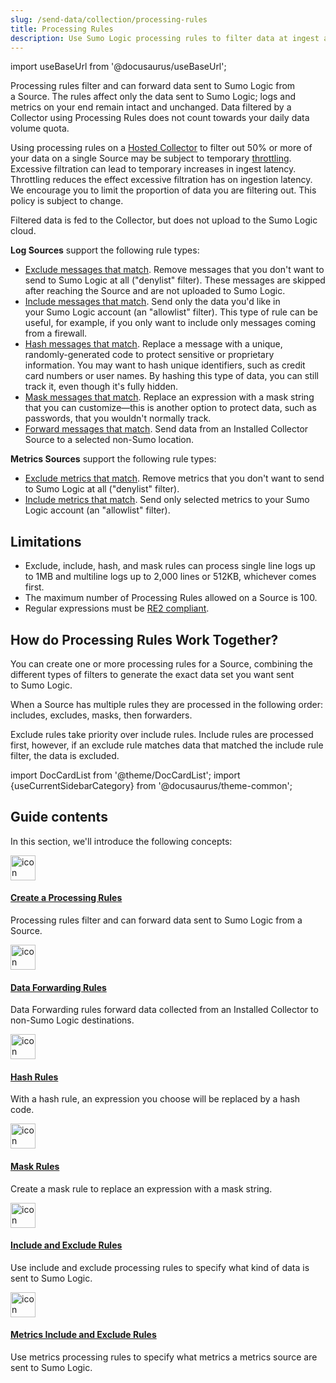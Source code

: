 ```yaml
---
slug: /send-data/collection/processing-rules
title: Processing Rules
description: Use Sumo Logic processing rules to filter data at ingest and to forward data.
---
```


import useBaseUrl from '@docusaurus/useBaseUrl';

Processing rules filter and can forward data sent to Sumo Logic from a Source. The rules affect only the data sent to Sumo Logic; logs and metrics on your end remain intact and unchanged. Data filtered by a Collector using Processing Rules does not count towards your daily data volume quota.

Using processing rules on a [Hosted Collector](/docs/send-data/hosted-collectors) to filter out 50% or more of your data on a single Source may be subject to temporary [throttling](/docs/manage/ingestion-volume/log-ingestion.md). Excessive filtration can lead to temporary increases in ingest latency. Throttling reduces the effect excessive filtration has on ingestion latency. We encourage you to limit the proportion of data you are filtering out. This policy is subject to change.

Filtered data is fed to the Collector, but does not upload to the Sumo Logic cloud.

**Log Sources** support the following rule types:

* [Exclude messages that match](include-and-exclude-rules.md). Remove messages that you don't want to send to Sumo Logic at all ("denylist" filter). These messages are skipped after reaching the Source and are not uploaded to Sumo Logic.
* [Include messages that match](include-and-exclude-rules.md). Send only the data you'd like in your Sumo Logic account (an "allowlist" filter). This type of rule can be useful, for example, if you only want to include only messages coming from a firewall.
* [Hash messages that match](hash-rules.md). Replace a message with a unique, randomly-generated code to protect sensitive or proprietary information. You may want to hash unique identifiers, such as credit card numbers or user names. By hashing this type of data, you can still track it, even though it's fully hidden.
* [Mask messages that match](mask-rules.md). Replace an expression with a mask string that you can customize—this is another option to protect data, such as passwords, that you wouldn't normally track.
* [Forward messages that match](data-forwarding-rules.md). Send data from an Installed Collector Source to a selected non-Sumo location.

**Metrics Sources** support the following rule types:

* [Exclude metrics that match](metrics-include-and-exclude-rules.md). Remove metrics that you don't want to send to Sumo Logic at all ("denylist" filter).
* [Include metrics that match](metrics-include-and-exclude-rules.md). Send only selected metrics to your Sumo Logic account (an "allowlist" filter). 

## Limitations

* Exclude, include, hash, and mask rules can process single line logs up to 1MB and multiline logs up to 2,000 lines or 512KB, whichever comes first.
* The maximum number of Processing Rules allowed on a Source is 100.
* Regular expressions must be [RE2 compliant](https://github.com/google/re2/wiki/Syntax).

## How do Processing Rules Work Together?

You can create one or more processing rules for a Source, combining the different types of filters to generate the exact data set you want sent to Sumo Logic.  

When a Source has multiple rules they are processed in the following order: includes, excludes, masks, then forwarders.   

Exclude rules take priority over include rules. Include rules are processed first, however, if an exclude rule matches data that matched the include rule filter, the data is excluded.

import DocCardList from '@theme/DocCardList';
import {useCurrentSidebarCategory} from '@docusaurus/theme-common';

## Guide contents

In this section, we'll introduce the following concepts:

<div className="box-wrapper" >
<div className="box smallbox card">
  <div className="container">
  <a href="/docs/send-data/collection/processing-rules/create-processing-rule/"><img src={useBaseUrl('img/icons/operations/rules.png')} alt="icon" width="40"/><h4>Create a Processing Rules</h4></a>
  <p>Processing rules filter and can forward data sent to Sumo Logic from a Source.</p>
  </div>
</div>
<div className="box smallbox card">
  <div className="container">
  <a href="/docs/send-data/collection/processing-rules/data-forwarding-rules"><img src={useBaseUrl('img/icons/operations/rules.png')} alt="icon" width="40"/><h4>Data Forwarding Rules</h4></a>
  <p>Data Forwarding rules forward data collected from an Installed Collector to non-Sumo Logic destinations.</p>
  </div>
</div>
<div className="box smallbox card">
  <div className="container">
  <a href="/docs/send-data/collection/processing-rules/hash-rules/"><img src={useBaseUrl('img/icons/operations/rules.png')} alt="icon" width="40"/><h4>Hash Rules</h4></a>
  <p>With a hash rule, an expression you choose will be replaced by a hash code.</p>
  </div>
</div>
<div className="box smallbox card">
  <div className="container">
  <a href="/docs/send-data/collection/processing-rules/mask-rules/"><img src={useBaseUrl('img/icons/operations/rules.png')} alt="icon" width="40"/><h4>Mask Rules</h4></a>
  <p>Create a mask rule to replace an expression with a mask string.</p>
  </div>
</div>
<div className="box smallbox card">
  <div className="container">
  <a href="/docs/send-data/collection/processing-rules/include-and-exclude-rules"><img src={useBaseUrl('img/icons/operations/rules.png')} alt="icon" width="40"/><h4>Include and Exclude Rules</h4></a>
  <p>Use include and exclude processing rules to specify what kind of data is sent to Sumo Logic.</p>
  </div>
</div>
<div className="box smallbox card">
  <div className="container">
  <a href="/docs/send-data/collection/processing-rules/metrics-include-and-exclude-rules"><img src={useBaseUrl('img/icons/operations/rules.png')} alt="icon" width="40"/><h4>Metrics Include and Exclude Rules</h4></a>
  <p>Use metrics processing rules to specify what metrics a metrics source are sent to Sumo Logic.</p>
  </div>
</div>
</div>
